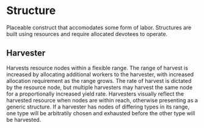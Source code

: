 # Structure
Placeable construct that accomodates some form of labor. Structures are built using resources and require allocated devotees to operate.

## Harvester
Harvests resource nodes within a flexible range. The range of harvest is increased by allocating additional workers to the harvester, with increased allocation requirement as the range grows. The rate of harvest is dictated by the resource node, but multiple harvesters may harvest the same node for a proportionally increased yield rate. Harvesters visually reflect the harvested resource when nodes are within reach, otherwise presenting as a generic structure. If a harvester has nodes of differing types in its range, one type will be arbitratily chosen and exhausted before the other type will be harvested.